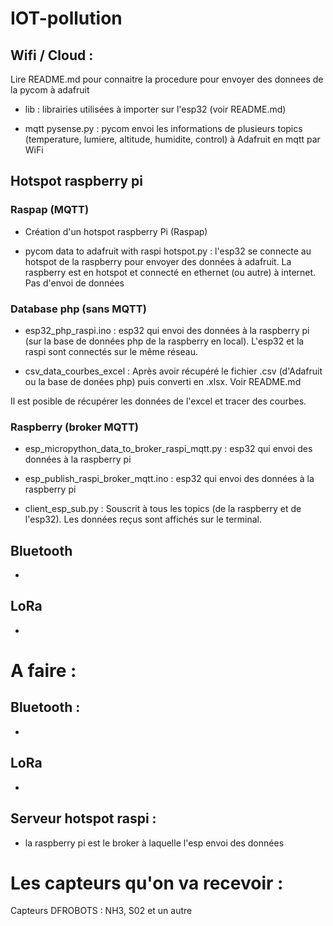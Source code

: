# IOT-pollution

## Wifi / Cloud :

Lire README.md pour connaitre la procedure pour envoyer des donnees de la pycom à adafruit

- lib : librairies utilisées à importer sur l'esp32 (voir README.md)

- mqtt pysense.py : pycom envoi les informations de plusieurs topics (temperature, lumiere, altitude, humidite, control) à Adafruit en mqtt par WiFi

## Hotspot raspberry pi

### Raspap (MQTT)

- Création d'un hotspot raspberry Pi (Raspap)

- pycom data to adafruit with raspi hotspot.py : l'esp32 se connecte au hotspot de la raspberry pour envoyer des données à adafruit. La raspberry est en hotspot et connecté en ethernet (ou autre) à internet. Pas d'envoi de données
    

### Database php (sans MQTT)

- esp32_php_raspi.ino : esp32 qui envoi des données à la raspberry pi (sur la base de données php de la raspberry en local). L'esp32 et la raspi sont connectés sur le même réseau.

- csv_data_courbes_excel : Après avoir récupéré le fichier .csv (d'Adafruit ou la base de donées php) puis converti en .xlsx. Voir README.md

Il est posible de récupérer les données de l'excel et tracer des courbes.

### Raspberry (broker MQTT)

- esp_micropython_data_to_broker_raspi_mqtt.py : esp32 qui envoi des données à la raspberry pi

- esp_publish_raspi_broker_mqtt.ino : esp32 qui envoi des données à la raspberry pi

- client_esp_sub.py : Souscrit à tous les topics (de la raspberry et de l'esp32). Les données reçus sont affichés sur le terminal.


## Bluetooth

- 

## LoRa

- 

# A faire :
## Bluetooth : 

-

## LoRa

-

## Serveur hotspot raspi :

- la raspberry pi est le broker à laquelle l'esp envoi des données


# Les capteurs qu'on va recevoir :

Capteurs DFROBOTS : NH3, S02 et un autre
